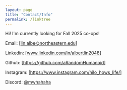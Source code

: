 ```yaml
---
layout: page
title: "Contact/Info"
permalink: /linktree
---
```

Hi! I'm currently looking for Fall 2025 co-ops!

Email: [lin.albe@northeastern.edu]

Linkedin: [www.linkedin.com/in/albertlin2048]

Github: [https://github.com/aRandomHumanoid]

Instagram: [https://www.instagram.com/hilo_hows_life/]

Discord: [@mwhahaha][discord]

[discord]: www.discord.com
